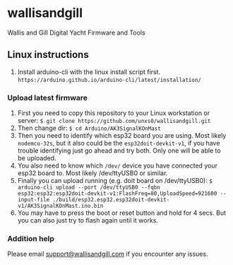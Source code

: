 # wallisandgill
Wallis and Gill Digital Yacht Firmware and Tools

## Linux instructions
 1. Install arduino-cli with the linux install script first. ```https://arduino.github.io/arduino-cli/latest/installation/```

### Upload latest firmware
 1. First you need to copy this repository to your Linux workstation or server: ```$ git clone https://github.com/unxs0/wallisandgill.git```
 2. Then change dir: ```$ cd Arduino/AK3SignalKOnMast```
 3. Then you need to identify which esp32 board you are using. Most likely ```nodemcu-32s```, but it also could be the ```esp32doit-devkit-v1```, if you have trouble identifying just go ahead and try both. Only one will be able to be uploaded.
 4. You also need to know which ```/dev/``` device you have connected your esp32 board to. Most likely /dev/ttyUSB0 or similar.
 5. Finally you can upload running (e.g. doit board on /dev/ttyUSB0): ```$ arduino-cli upload --port /dev/ttyUSB0 --fqbn esp32:esp32:esp32doit-devkit-v1:FlashFreq=80,UploadSpeed=921600 --input-file ./build/esp32.esp32.esp32doit-devkit-v1/AK3SignalKOnMast.ino.bin```
 6. You may have to press the boot or reset button and hold for 4 secs. But you can also just try to flash again until it works.

### Addition help
Please email support@wallisandgill.com if you encounter any issues.
